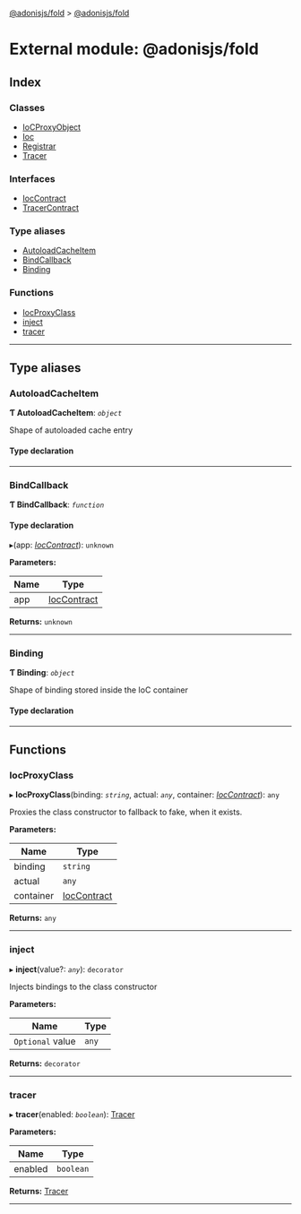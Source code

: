 [@adonisjs/fold](../README.md) > [@adonisjs/fold](../modules/_adonisjs_fold.md)

# External module: @adonisjs/fold

## Index

### Classes

* [IoCProxyObject](../classes/_adonisjs_fold.iocproxyobject.md)
* [Ioc](../classes/_adonisjs_fold.ioc.md)
* [Registrar](../classes/_adonisjs_fold.registrar.md)
* [Tracer](../classes/_adonisjs_fold.tracer.md)

### Interfaces

* [IocContract](../interfaces/_adonisjs_fold.ioccontract.md)
* [TracerContract](../interfaces/_adonisjs_fold.tracercontract.md)

### Type aliases

* [AutoloadCacheItem](_adonisjs_fold.md#autoloadcacheitem)
* [BindCallback](_adonisjs_fold.md#bindcallback)
* [Binding](_adonisjs_fold.md#binding)

### Functions

* [IocProxyClass](_adonisjs_fold.md#iocproxyclass)
* [inject](_adonisjs_fold.md#inject)
* [tracer](_adonisjs_fold.md#tracer-1)

---

## Type aliases

<a id="autoloadcacheitem"></a>

###  AutoloadCacheItem

**Ƭ AutoloadCacheItem**: *`object`*

Shape of autoloaded cache entry

#### Type declaration

___
<a id="bindcallback"></a>

###  BindCallback

**Ƭ BindCallback**: *`function`*

#### Type declaration
▸(app: *[IocContract](../interfaces/_adonisjs_fold.ioccontract.md)*): `unknown`

**Parameters:**

| Name | Type |
| ------ | ------ |
| app | [IocContract](../interfaces/_adonisjs_fold.ioccontract.md) |

**Returns:** `unknown`

___
<a id="binding"></a>

###  Binding

**Ƭ Binding**: *`object`*

Shape of binding stored inside the IoC container

#### Type declaration

___

## Functions

<a id="iocproxyclass"></a>

###  IocProxyClass

▸ **IocProxyClass**(binding: *`string`*, actual: *`any`*, container: *[IocContract](../interfaces/_adonisjs_fold.ioccontract.md)*): `any`

Proxies the class constructor to fallback to fake, when it exists.

**Parameters:**

| Name | Type |
| ------ | ------ |
| binding | `string` |
| actual | `any` |
| container | [IocContract](../interfaces/_adonisjs_fold.ioccontract.md) |

**Returns:** `any`

___
<a id="inject"></a>

###  inject

▸ **inject**(value?: *`any`*): `decorator`

Injects bindings to the class constructor

**Parameters:**

| Name | Type |
| ------ | ------ |
| `Optional` value | `any` |

**Returns:** `decorator`

___
<a id="tracer-1"></a>

###  tracer

▸ **tracer**(enabled: *`boolean`*): [Tracer](../classes/_adonisjs_fold.tracer.md)

**Parameters:**

| Name | Type |
| ------ | ------ |
| enabled | `boolean` |

**Returns:** [Tracer](../classes/_adonisjs_fold.tracer.md)

___

